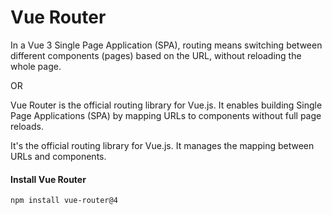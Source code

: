 # Vue Router

In a Vue 3 Single Page Application (SPA), routing means switching between different components (pages) based on the URL, without reloading the whole page.

OR

Vue Router is the official routing library for Vue.js. It enables building Single Page Applications (SPA) by mapping URLs to components without full page reloads.

It's the official routing library for Vue.js. It manages the mapping between URLs and components.

#### **Install Vue Router**
```
npm install vue-router@4
```
